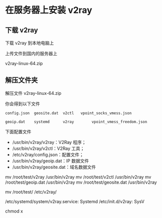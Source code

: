 # 在服务器上安装 v2ray

## 下载 v2ray 

下载 v2ray 到本地电脑上

上传文件到国内的服务器上

v2ray-linux-64.zip

## 解压文件夹

解压文件 v2ray-linux-64.zip

你会得到以下文件
```
config.json  geosite.dat  v2ctl   vpoint_socks_vmess.json

geoip.dat    systemd      v2ray        vpoint_vmess_freedom.json
```
下面配置文件

- /usr/bin/v2ray/v2ray：V2Ray 程序；
- /usr/bin/v2ray/v2ctl：V2Ray 工具；
- /etc/v2ray/config.json：配置文件；
- /usr/bin/v2ray/geoip.dat：IP 数据文件
- /usr/bin/v2ray/geosite.dat：域名数据文件

mv /root/test/v2ray /usr/bin/v2ray
mv /root/test/v2ctl /usr/bin/v2ray
mv /root/test/geoip.dat /usr/bin/v2ray
mv /root/test/geosite.dat /usr/bin/v2ray

mv /root/test/ /etc/v2ray/


/etc/systemd/system/v2ray.service: Systemd
/etc/init.d/v2ray: SysV


chmod x 
